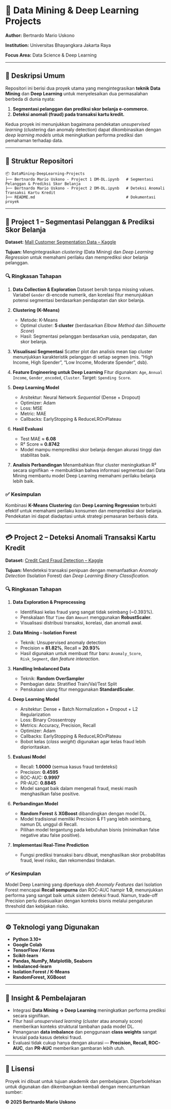 # 🧠 Data Mining & Deep Learning Projects

**Author:** Bertnardo Mario Uskono

**Institution:** Universitas Bhayangkara Jakarta Raya

**Focus Area:** Data Science & Deep Learning

---

## 📘 Deskripsi Umum

Repositori ini berisi dua proyek utama yang mengintegrasikan **teknik Data Mining** dan **Deep Learning** untuk menyelesaikan dua permasalahan berbeda di dunia nyata:

1. **Segmentasi pelanggan dan prediksi skor belanja e-commerce.**
2. **Deteksi anomali (fraud) pada transaksi kartu kredit.**

Kedua proyek ini menunjukkan bagaimana pendekatan *unsupervised learning* (clustering dan anomaly detection) dapat dikombinasikan dengan *deep learning models* untuk meningkatkan performa prediksi dan pemahaman terhadap data.

---

## 📂 Struktur Repositori

```
📦 DataMining-DeepLearning-Projects
├── Bertnardo Mario Uskono - Project 1 DM-DL.ipynb   # Segmentasi Pelanggan & Prediksi Skor Belanja
├── Bertnardo Mario Uskono - Project 2 DM-DL.ipynb   # Deteksi Anomali Transaksi Kartu Kredit
├── README.md                                        # Dokumentasi proyek
```

---

## 🧩 Project 1 – Segmentasi Pelanggan & Prediksi Skor Belanja

**Dataset:** [Mall Customer Segmentation Data – Kaggle](https://www.kaggle.com/datasets)

**Tujuan:** Mengintegrasikan *clustering* (Data Mining) dan *Deep Learning Regression* untuk memahami perilaku dan memprediksi skor belanja pelanggan.

### 🔍 Ringkasan Tahapan

1. **Data Collection & Exploration**
   Dataset bersih tanpa missing values. Variabel `Gender` di-encode numerik, dan korelasi fitur menunjukkan potensi segmentasi berdasarkan pendapatan dan skor belanja.

2. **Clustering (K-Means)**

   * Metode: K-Means
   * Optimal cluster: **5 cluster** (berdasarkan *Elbow Method* dan *Silhouette Score*)
   * Hasil: Segmentasi pelanggan berdasarkan usia, pendapatan, dan skor belanja.

3. **Visualisasi Segmentasi**
   Scatter plot dan analisis mean tiap cluster menunjukkan karakteristik pelanggan di setiap segmen (mis. “High Income, High Spender”, “Low Income, Moderate Spender”, dsb).

4. **Feature Engineering untuk Deep Learning**
   Fitur digunakan: `Age`, `Annual Income`, `Gender_encoded`, `Cluster`.
   Target: `Spending Score`.

5. **Deep Learning Model**

   * Arsitektur: Neural Network *Sequential* (Dense + Dropout)
   * Optimizer: Adam
   * Loss: MSE
   * Metric: MAE
   * Callbacks: EarlyStopping & ReduceLROnPlateau

6. **Hasil Evaluasi**

   * Test MAE ≈ **6.08**
   * R² Score ≈ **0.8742**
   * Model mampu memprediksi skor belanja dengan akurasi tinggi dan stabilitas baik.

7. **Analisis Perbandingan**
   Menambahkan fitur cluster meningkatkan R² secara signifikan → membuktikan bahwa informasi segmentasi dari Data Mining membantu model Deep Learning memahami perilaku belanja lebih baik.

### ✅ Kesimpulan

Kombinasi **K-Means Clustering** dan **Deep Learning Regression** terbukti efektif untuk memahami perilaku konsumen dan memprediksi skor belanja. Pendekatan ini dapat diadaptasi untuk strategi pemasaran berbasis data.

---

## 💳 Project 2 – Deteksi Anomali Transaksi Kartu Kredit

**Dataset:** [Credit Card Fraud Detection – Kaggle](https://www.kaggle.com/datasets)

**Tujuan:** Mendeteksi transaksi penipuan dengan memanfaatkan *Anomaly Detection* (Isolation Forest) dan *Deep Learning Binary Classification.*

### 🔍 Ringkasan Tahapan

1. **Data Exploration & Preprocessing**

   * Identifikasi kelas fraud yang sangat tidak seimbang (~0.393%).
   * Penskalaan fitur `Time` dan `Amount` menggunakan **RobustScaler**.
   * Visualisasi distribusi transaksi, korelasi, dan anomali awal.

2. **Data Mining – Isolation Forest**

   * Teknik: Unsupervised anomaly detection
   * Precision ≈ **81.82%**, Recall ≈ **20.93%**
   * Hasil digunakan untuk membuat fitur baru: `Anomaly_Score`, `Risk_Segment`, dan *feature interaction*.

3. **Handling Imbalanced Data**

   * Teknik: **Random OverSampler**
   * Pembagian data: Stratified Train/Val/Test Split
   * Penskalaan ulang fitur menggunakan **StandardScaler**.

4. **Deep Learning Model**

   * Arsitektur: Dense + Batch Normalization + Dropout + L2 Regularization
   * Loss: Binary Crossentropy
   * Metrics: Accuracy, Precision, Recall
   * Optimizer: Adam
   * Callbacks: EarlyStopping & ReduceLROnPlateau
   * Bobot kelas (*class weight*) digunakan agar kelas fraud lebih diprioritaskan.

5. **Evaluasi Model**

   * Recall: **1.0000** (semua kasus fraud terdeteksi)
   * Precision: **0.4595**
   * ROC-AUC: **0.9997**
   * PR-AUC: **0.8845**
   * Model sangat baik dalam mengenali fraud, meski masih menghasilkan false positive.

6. **Perbandingan Model**

   * **Random Forest** & **XGBoost** dibandingkan dengan model DL.
   * Model tradisional memiliki Precision & F1 yang lebih seimbang, namun DL unggul di Recall.
   * Pilihan model tergantung pada kebutuhan bisnis (minimalkan false negative atau false positive).

7. **Implementasi Real-Time Prediction**

   * Fungsi prediksi transaksi baru dibuat, menghasilkan skor probabilitas fraud, level risiko, dan rekomendasi tindakan.

### ✅ Kesimpulan

Model Deep Learning yang diperkaya oleh *Anomaly Features* dari Isolation Forest mencapai **Recall sempurna** dan ROC-AUC hampir **1.0**, menunjukkan performa yang sangat baik untuk sistem deteksi fraud.
Namun, trade-off Precision perlu disesuaikan dengan konteks bisnis melalui pengaturan threshold dan kebijakan risiko.

---

## ⚙️ Teknologi yang Digunakan

* **Python 3.10+**
* **Google Colab**
* **TensorFlow / Keras**
* **Scikit-learn**
* **Pandas, NumPy, Matplotlib, Seaborn**
* **Imbalanced-learn**
* **Isolation Forest / K-Means**
* **RandomForest, XGBoost**

---

## 🧭 Insight & Pembelajaran

* Integrasi **Data Mining → Deep Learning** meningkatkan performa prediksi secara signifikan.
* Fitur hasil *unsupervised learning* (cluster atau anomaly score) memberikan konteks struktural tambahan pada model DL.
* Penanganan **data imbalance** dan penggunaan **class weights** sangat krusial pada kasus deteksi fraud.
* Evaluasi tidak cukup hanya dengan akurasi — **Precision, Recall, ROC-AUC**, dan **PR-AUC** memberikan gambaran lebih utuh.

---

## 📜 Lisensi

Proyek ini dibuat untuk tujuan akademik dan pembelajaran.
Diperbolehkan untuk digunakan dan dikembangkan kembali dengan mencantumkan sumber:

**© 2025 Bertnardo Mario Uskono**
